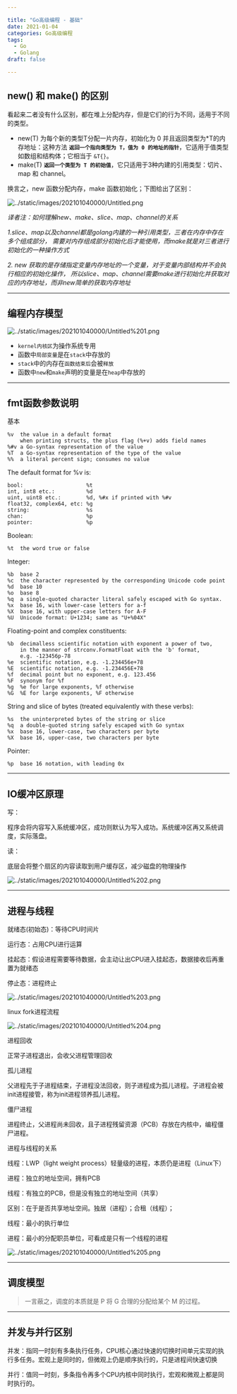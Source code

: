 ```yaml
---

title: "Go高级编程 - 基础"
date: 2021-01-04
categories: Go高级编程
tags: 
  - Go
  - Golang
draft: false

---
```



## new() 和 make() 的区别

看起来二者没有什么区别，都在堆上分配内存，但是它们的行为不同，适用于不同的类型。

- new(T) 为每个新的类型T分配一片内存，初始化为 0 并且返回类型为*T的内存地址：这种方法 **`返回一个指向类型为 T，值为 0 的地址的指针`**，它适用于值类型如数组和结构体；它相当于 `&T{}`。
- make(T) **`返回一个类型为 T 的初始值`**，它只适用于3种内建的引用类型：切片、map 和 channel。

换言之，new 函数分配内存，make 函数初始化；下图给出了区别：

![../static/images/202101040000/Untitled.png](../static/images/202101040000/Untitled.png)

*译者注：如何理解new、make、slice、map、channel的关系*

*1.slice、map以及channel都是golang内建的一种引用类型，三者在内存中存在多个组成部分， 需要对内存组成部分初始化后才能使用，而make就是对三者进行初始化的一种操作方式*

*2. new 获取的是存储指定变量内存地址的一个变量，对于变量内部结构并不会执行相应的初始化操作， 所以slice、map、channel需要make进行初始化并获取对应的内存地址，而非new简单的获取内存地址*

---


## 编程内存模型

![../static/images/202101040000/Untitled%201.png](../static/images/202101040000/Untitled%201.png)

- `kernel内核区`为操作系统专用
- 函数中`局部变量`是在`stack`中存放的
- `stack`中的内存在`函数结束后`会被`释放`
- 函数中`new`和`make`声明的变量是在`heap`中存放的

---


## fmt函数参数说明

基本

```
%v	the value in a default format
	when printing structs, the plus flag (%+v) adds field names
%#v	a Go-syntax representation of the value
%T	a Go-syntax representation of the type of the value
%%	a literal percent sign; consumes no value
```

The default format for %v is:

```
bool:                    %t
int, int8 etc.:          %d
uint, uint8 etc.:        %d, %#x if printed with %#v
float32, complex64, etc: %g
string:                  %s
chan:                    %p
pointer:                 %p
```

Boolean:

```
%t	the word true or false
```

Integer:

```
%b	base 2
%c	the character represented by the corresponding Unicode code point
%d	base 10
%o	base 8
%q	a single-quoted character literal safely escaped with Go syntax.
%x	base 16, with lower-case letters for a-f
%X	base 16, with upper-case letters for A-F
%U	Unicode format: U+1234; same as "U+%04X"
```

Floating-point and complex constituents:

```
%b	decimalless scientific notation with exponent a power of two,
	in the manner of strconv.FormatFloat with the 'b' format,
	e.g. -123456p-78
%e	scientific notation, e.g. -1.234456e+78
%E	scientific notation, e.g. -1.234456E+78
%f	decimal point but no exponent, e.g. 123.456
%F	synonym for %f
%g	%e for large exponents, %f otherwise
%G	%E for large exponents, %F otherwise
```

String and slice of bytes (treated equivalently with these verbs):

```
%s	the uninterpreted bytes of the string or slice
%q	a double-quoted string safely escaped with Go syntax
%x	base 16, lower-case, two characters per byte
%X	base 16, upper-case, two characters per byte
```

Pointer:

```
%p	base 16 notation, with leading 0x
```

---


## IO缓冲区原理

写：

程序会将内容写入系统缓冲区，成功则默认为写入成功。系统缓冲区再又系统调度，实际落盘。

读：

底层会将整个扇区的内容读取到用户缓存区，减少磁盘的物理操作

![../static/images/202101040000/Untitled%202.png](../static/images/202101040000/Untitled%202.png)

---


## 进程与线程

就绪态(初始态)：等待CPU时间片

运行态：占用CPU进行运算

挂起态：假设进程需要等待数据，会主动让出CPU进入挂起态，数据接收后再重置为就绪态

停止态：进程终止

![../static/images/202101040000/Untitled%203.png](../static/images/202101040000/Untitled%203.png)

linux fork进程流程

![../static/images/202101040000/Untitled%204.png](../static/images/202101040000/Untitled%204.png)

进程回收

正常子进程退出，会收父进程管理回收

孤儿进程

父进程先于子进程结束，子进程没法回收，则子进程成为孤儿进程。子进程会被init进程接管，称为init进程领养孤儿进程。

僵尸进程

进程终止，父进程尚未回收，且子进程残留资源（PCB）存放在内核中，编程僵尸进程。

进程与线程的关系

线程：LWP（light weight process）轻量级的进程，本质仍是进程（Linux下）

进程：独立的地址空间，拥有PCB

线程：有独立的PCB，但是没有独立的地址空间（共享）

区别：在于是否共享地址空间。独居（进程）；合租（线程）；

线程：最小的执行单位

进程：最小的分配职员单位，可看成是只有一个线程的进程

![../static/images/202101040000/Untitled%205.png](../static/images/202101040000/Untitled%205.png)

---


## 调度模型

> 一言蔽之，调度的本质就是 P 将 G 合理的分配给某个 M 的过程。

---


## 并发与并行区别

并发：指同一时刻有多条执行任务，CPU核心通过快速的切换时间单元实现的执行多任务。宏观上是同时的，但微观上仍是顺序执行的，只是进程间快速切换

并行：值同一时刻，多条指令再多个CPU内核中同时执行，宏观和微观上都是同时执行的。